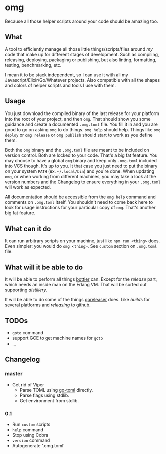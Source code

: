# omg

Because all those helper scripts around your code should be amazing too.

## What

A tool to efficiently manage all those little things/scripts/files around _my_ code that make up for different stages of development. Such as compiling, releasing, deploying, packaging or publishing, but also linting, formatting, testing, benchmarking, etc.

I mean it to be stack independent, so I can use it with all my Javascript/Elixir/Go/Whatever projects. Also compatible with all the shapes and colors of helper scripts and tools I use with them.

## Usage

You just download the compiled binary of the last release for your platform into the root of your project, and then `omg`. That should show you some guidance and create a documented `.omg.toml` file. You fill it in and you are good to go on asking `omg` to do things. `omg help` should help. Things like `omg deploy` or `omg release` or `omg publish` should start to work as you define them.

Both the `omg` binary and the `.omg.toml` file are meant to be included on version control. Both are locked to your code. That's a big fat feature. You may choose to have a global `omg` binary and keep only `.omg.toml` included into VCS though. It's up to you. It that case you just need to put the binary on your system `PATH` (ex. `~/.local/bin`) and you're done. When updating `omg`, or when working from different machines, you may take a look at the version numbers and the [Changelog](#changelog) to ensure everything in your `.omg.toml` will work as expected.

All documentation should be accessible from the `omg help` command and comments on `.omg.toml` itself. You shouldn't need to come back here to look for usage instructions for your particular copy of `omg`. That's another big fat feature.

## What can it do

It can run arbitrary scripts on your machine, just like `npm run <thing>` does. Even simpler: you would do `omg <thing>`. See `custom` section on `.omg.toml` file.

## What will it be able to do

It will be able to perform all things [bottler](https://github.com/rubencaro/bottler) can. Except for the _release_ part, which needs an inside man on the Erlang VM. That will be sorted out supporting _distillery_.

It will be able to do some of the things [goreleaser](https://goreleaser.com/) does. Like _builds_ for several platforms and _releasing_ to github.

## TODOs

* `goto` command
* support GCE to get machine names for `goto`
* ...

## Changelog

### master

* Get rid of Viper
  * Parse TOML using [go-toml](https://github.com/pelletier/go-toml) directly.
  * Parse flags using stdlib.
  * Get environment from stdlib.

### 0.1

* Run `custom` scripts
* `help` command
* Stop using Cobra
* `version` command
* Autogenerate '.omg.toml'